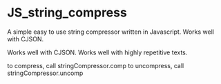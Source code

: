 JS_string_compress
==================

A simple easy to use string compressor written in Javascript. Works well with CJSON. 

Works well with CJSON.
Works well with highly repetitive texts.

to compress, call stringCompressor.comp
to uncompress, call stringCompressor.uncomp